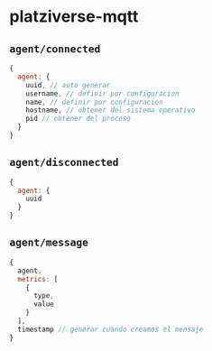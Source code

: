 # platziverse-mqtt

## `agent/connected`

``` js
{
  agent: {
    uuid, // auto generar
    username, // definir por configuracion
    name, // definir por configuracion
    hostname, // obtener del sistema operativo
    pid // obtener del proceso
  }
}
```

## `agent/disconnected`

```js
{
  agent: {
    uuid
  }
}
```

## `agent/message`

```js
{
  agent,
  metrics: [
    {
      type,
      value
    }
  ],
  timestamp // generar cuando creamos el mensaje
}
```

